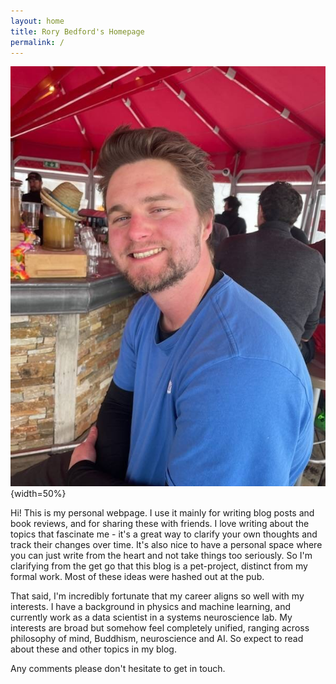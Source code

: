 ```yaml
---
layout: home
title: Rory Bedford's Homepage
permalink: /
---
```


![image](assets/profile.jpeg){width=50%}

Hi! This is my personal webpage. I use it mainly for writing blog posts and book reviews, and for sharing these with friends. I love writing about the topics that fascinate me - it's a great way to clarify your own thoughts and track their changes over time. It's also nice to have a personal space where you can just write from the heart and not take things too seriously. So I'm clarifying from the get go that this blog is a pet-project, distinct from my formal work. Most of these ideas were hashed out at the pub.

That said, I'm incredibly fortunate that my career aligns so well with my interests. I have a background in physics and machine learning, and currently work as a data scientist in a systems neuroscience lab. My interests are broad but somehow feel completely unified, ranging across philosophy of mind, Buddhism, neuroscience and AI. So expect to read about these and other topics in my blog.

Any comments please don't hesitate to get in touch.
